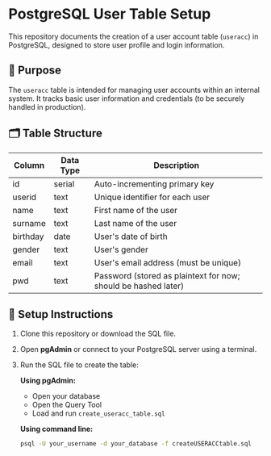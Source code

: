 # PostgreSQL User Table Setup

This repository documents the creation of a user account table (`useracc`) in PostgreSQL, designed to store user profile and login information.

## 🔧 Purpose

The `useracc` table is intended for managing user accounts within an internal system. It tracks basic user information and credentials (to be securely handled in production).

## 🗂️ Table Structure

| Column    | Data Type | Description                            |
|-----------|------------|----------------------------------------|
| id        | serial     | Auto-incrementing primary key          |
| userid    | text       | Unique identifier for each user        |
| name      | text       | First name of the user                 |
| surname   | text       | Last name of the user                  |
| birthday  | date       | User's date of birth                   |
| gender    | text       | User's gender                          |
| email     | text       | User's email address (must be unique)  |
| pwd       | text       | Password (stored as plaintext for now; should be hashed later) |

## 🚀 Setup Instructions

1. Clone this repository or download the SQL file.
2. Open **pgAdmin** or connect to your PostgreSQL server using a terminal.
3. Run the SQL file to create the table:

   **Using pgAdmin:**
   - Open your database
   - Open the Query Tool
   - Load and run `create_useracc_table.sql`

   **Using command line:**
   ```bash
   psql -U your_username -d your_database -f createUSERACCtable.sql
